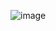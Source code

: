 ![image](https://github.com/OvlayevaMohidil/Shifoxona/assets/159124258/3856aded-b490-4e59-bc56-8ea649b246dc)
